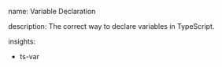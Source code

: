 name: Variable Declaration

description: The correct way to declare variables in TypeScript.

insights:
  - ts-var